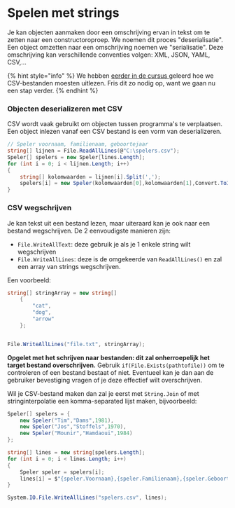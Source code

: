 # Spelen met strings

Je kan objecten aanmaken door een omschrijving ervan in tekst om te zetten naar een constructoroproep. We noemen dit proces "deserialisatie". Een object omzetten naar een omschrijving noemen we "serialisatie". Deze omschrijving kan verschillende conventies volgen: XML, JSON, YAML, CSV,...

{% hint style="info" %}
We hebben [eerder in de cursus ](../../semester-1-programming-principles/h10-gevorderde-tekstverwerking/input-en-output-van-tekstbestanden.md)geleerd hoe we CSV-bestanden moesten uitlezen. Fris dit zo nodig op, want we gaan nu een stap verder.
{% endhint %}

### Objecten deserializeren met CSV

CSV wordt vaak gebruikt om objecten tussen programma's te verplaatsen. Een object inlezen vanaf een CSV bestand is een vorm van deserializeren.

```csharp
// Speler voornaam, familienaam, geboortejaar
string[] lijnen = File.ReadAllLines(@"C:\spelers.csv");
Speler[] spelers = new Speler[lines.Length];
for (int i = 0; i < lijnen.Length; i++)
{
    string[] kolomwaarden = lijnen[i].Split(',');
    spelers[i] = new Speler(kolomwaarden[0],kolomwaarden[1],Convert.ToInt32(kolomwaarden[2]);
}
```

### CSV wegschrijven

Je kan tekst uit een bestand lezen, maar uiteraard kan je ook naar een bestand wegschrijven. De 2 eenvoudigste manieren zijn:

* `File.WriteAllText`: deze gebruik je als je 1 enkele string wilt wegschrijven
* `File.WriteAllLines`: deze is de omgekeerde van `ReadAllLines()` en zal een array van strings wegschrijven.

Een voorbeeld:

```csharp
string[] stringArray = new string[]
    {
        "cat",
        "dog",
        "arrow"
    };


File.WriteAllLines("file.txt", stringArray);
```

**Opgelet met het schrijven naar bestanden: dit zal onherroepelijk het target bestand overschrijven.** Gebruik `if(File.Exists(pathtofile))` om te controleren of een bestand bestaat of niet. Eventueel kan je dan aan de gebruiker bevestiging vragen of je deze effectief wilt overschrijven.

Wil je CSV-bestand maken dan zal je eerst met `String.Join` of met stringinterpolatie een komma-separated lijst maken, bijvoorbeeld:

```csharp
Speler[] spelers = {
    new Speler("Tim","Dams",1981),
    new Speler("Jos","Stoffels",1970),
    new Speler("Mounir","Hamdaoui",1984)
};

string[] lines = new string[spelers.Length];
for (int i = 0; i < lines.Length; i++)
{
    Speler speler = spelers[i];
    lines[i] = $"{speler.Voornaam},{speler.Familienaam},{speler.Geboortejaar}";
}

System.IO.File.WriteAllLines("spelers.csv", lines);
```
